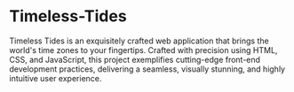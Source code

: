 # Timeless-Tides
Timeless Tides is an exquisitely crafted web application that brings the world's time zones to your fingertips. Crafted with precision using HTML, CSS, and JavaScript, this project exemplifies cutting-edge front-end development practices, delivering a seamless, visually stunning, and highly intuitive user experience.
